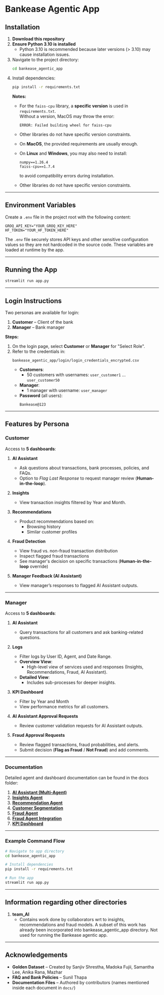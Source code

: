 # Bankease Agentic App

## Installation

1. **Download this repository**
2. **Ensure Python 3.10 is installed**  
   - Python 3.10 is recommended because later versions (> 3.10) may cause installation issues.
3. Navigate to the project directory:
   ```bash
   cd bankease_agentic_app
   ```
4. Install dependencies:
   ```bash
   pip install -r requirements.txt
   ```
   **Notes:**
   - For the `faiss-cpu` library, a **specific version** is used in `requirements.txt`.  
     Without a version, MacOS may throw the error:  
     ```
     ERROR: Failed building wheel for faiss-cpu
     ```
   - Other libraries do not have specific version constraints.
   
   - On **MacOS**, the provided requirements are usually enough.
   - On **Linux** and **Windows**, you may also need to install:

     ```
     numpy==1.26.4
     faiss-cpu==1.7.4
     ```

     to avoid compatibility errors during installation.
   * Other libraries do not have specific version constraints.
---

## Environment Variables

Create a `.env` file in the project root with the following content:

```env
GROQ_API_KEY="YOUR_GROQ_KEY_HERE"
HF_TOKEN="YOUR_HF_TOKEN_HERE"
```

The `.env` file securely stores API keys and other sensitive configuration values so they are not hardcoded in the source code.
These variables are loaded at runtime by the app.

---

## Running the App

```bash
streamlit run app.py
```

---

## Login Instructions

Two personas are available for login:

1. **Customer** – Client of the bank
2. **Manager** – Bank manager

**Steps:**

1. On the login page, select **Customer** or **Manager** for "Select Role".
2. Refer to the credentials in:
   ```
   bankease_agentic_app/login/login_credentials_encrypted.csv
   ```
   - **Customers**:  
     - 50 customers with usernames: `user_customer1` … `user_customer50`
   - **Manager**:  
     - 1 manager with username: `user_manager`
   - **Password** (all users):  
     ```
     Bankease@123
     ```

---

## Features by Persona

### **Customer**
Access to **5 dashboards**:

1. **AI Assistant**  
   - Ask questions about transactions, bank processes, policies, and FAQs.  
   - Option to *Flag Last Response* to request manager review (**Human-in-the-loop**).
   
2. **Insights**  
   - View transaction insights filtered by Year and Month.
   
3. **Recommendations**  
   - Product recommendations based on:
     - Browsing history
     - Similar customer profiles
   
4. **Fraud Detection**  
   - View fraud vs. non-fraud transaction distribution  
   - Inspect flagged fraud transactions  
   - See manager's decision on specific transactions (**Human-in-the-loop** override)
   
5. **Manager Feedback (AI Assistant)**  
   - View manager’s responses to flagged AI Assistant outputs.

---

### **Manager**
Access to **5 dashboards**:

1. **AI Assistant**  
   - Query transactions for all customers and ask banking-related questions.

2. **Logs**  
   - Filter logs by User ID, Agent, and Date Range.  
   - **Overview View**:
     - High-level view of services used and responses (Insights, Recommendations, Fraud, AI Assistant).  
   - **Detailed View**:
     - Includes sub-processes for deeper insights.
   
3. **KPI Dashboard**  
   - Filter by Year and Month  
   - View performance metrics for all customers.
   
4. **AI Assistant Approval Requests**  
   - Review customer validation requests for AI Assistant outputs.

5. **Fraud Approval Requests**  
   - Review flagged transactions, fraud probabilities, and alerts.  
   - Submit decision (**Flag as Fraud** / **Not Fraud**) and add comments.

---
### **Documentation**

Detailed agent and dashboard documentation can be found in the docs folder:

1. [**AI Assistant (Multi-Agent)**](docs/AI_Assistant_Multiagent.md)  
2. [**Insights Agent**](docs/insights_agent.md)  
3. [**Recommendation Agent**](docs/recommendation_agent.md)  
4. [**Customer Segmentation**](docs/customer_segmentation.md)  
5. [**Fraud Agent**](docs/fraud_agent.md)  
6. [**Fraud Agent Integration**](docs/fraud_agent_integration.md)  
7. [**KPI Dashboard**](docs/kpi_dashboard.md)  

---

### Example Command Flow
```bash
# Navigate to app directory
cd bankease_agentic_app

# Install dependencies
pip install -r requirements.txt

# Run the app
streamlit run app.py
```

---

## Information regarding other directories

1. **team_AI** 
   - Contains work done by collaborators wrt to insights, recommendations and fraud models.
    A subset of this work has already been incorporated into bankease_agentic_app directory. Not used for running the Bankease agentic app.
    
---

## Acknowledgements

- **Golden Dataset** – Created by Sanjiv Shrestha, Madoka Fujii, Samantha Lee, Anika Rana, Mazhar  
- **FAQ and Bank Policies** – Sunil Thapa  
- **Documentation Files** – Authored by contributors (names mentioned inside each document in `docs/`)
